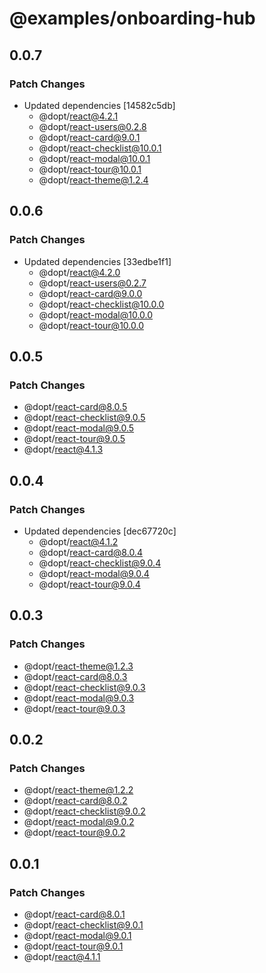 # @examples/onboarding-hub

## 0.0.7

### Patch Changes

- Updated dependencies [14582c5db]
  - @dopt/react@4.2.1
  - @dopt/react-users@0.2.8
  - @dopt/react-card@9.0.1
  - @dopt/react-checklist@10.0.1
  - @dopt/react-modal@10.0.1
  - @dopt/react-tour@10.0.1
  - @dopt/react-theme@1.2.4

## 0.0.6

### Patch Changes

- Updated dependencies [33edbe1f1]
  - @dopt/react@4.2.0
  - @dopt/react-users@0.2.7
  - @dopt/react-card@9.0.0
  - @dopt/react-checklist@10.0.0
  - @dopt/react-modal@10.0.0
  - @dopt/react-tour@10.0.0

## 0.0.5

### Patch Changes

- @dopt/react-card@8.0.5
- @dopt/react-checklist@9.0.5
- @dopt/react-modal@9.0.5
- @dopt/react-tour@9.0.5
- @dopt/react@4.1.3

## 0.0.4

### Patch Changes

- Updated dependencies [dec67720c]
  - @dopt/react@4.1.2
  - @dopt/react-card@8.0.4
  - @dopt/react-checklist@9.0.4
  - @dopt/react-modal@9.0.4
  - @dopt/react-tour@9.0.4

## 0.0.3

### Patch Changes

- @dopt/react-theme@1.2.3
- @dopt/react-card@8.0.3
- @dopt/react-checklist@9.0.3
- @dopt/react-modal@9.0.3
- @dopt/react-tour@9.0.3

## 0.0.2

### Patch Changes

- @dopt/react-theme@1.2.2
- @dopt/react-card@8.0.2
- @dopt/react-checklist@9.0.2
- @dopt/react-modal@9.0.2
- @dopt/react-tour@9.0.2

## 0.0.1

### Patch Changes

- @dopt/react-card@8.0.1
- @dopt/react-checklist@9.0.1
- @dopt/react-modal@9.0.1
- @dopt/react-tour@9.0.1
- @dopt/react@4.1.1
